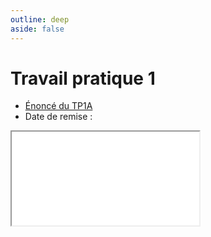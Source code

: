 ```yaml
---
outline: deep
aside: false
---
```



# Travail pratique 1

- [Énoncé du TP1A ](../travaux-pratiques/TP1A.pdf)
- Date de remise : 


<iframe src="../travaux-pratiques/TP1A.pdf"></iframe>